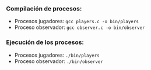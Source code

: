 ### Compilación de procesos:

- Procesos jugadores: `gcc players.c -o bin/players`
- Proceso observador: `gcc observer.c -o bin/observer`

### Ejecución de los procesos:

- Procesos jugadores: `./bin/players`
- Proceso observador: `./bin/observer`
